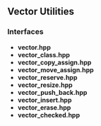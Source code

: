 ## Vector Utilities

### Interfaces
* **vector.hpp**
* **vector_class.hpp**
* **vector_copy_assign.hpp**
* **vector_move_assign.hpp**
* **vector_reserve.hpp**
* **vector_resize.hpp**
* **vector_push_back.hpp**
* **vector_insert.hpp**
* **vector_erase.hpp**
* **vector_checked.hpp**

